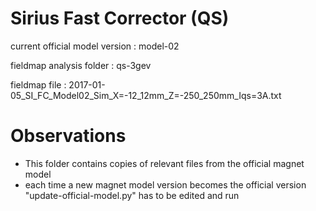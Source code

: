 Sirius Fast Corrector (QS)
==========================

current official model version : model-02

fieldmap analysis folder       : qs-3gev

fieldmap file                  : 2017-01-05_SI_FC_Model02_Sim_X=-12_12mm_Z=-250_250mm_Iqs=3A.txt


Observations
============

- This folder contains copies of relevant files from the official magnet model
- each time a new magnet model version becomes the official version "update-official-model.py" has to be edited and run
